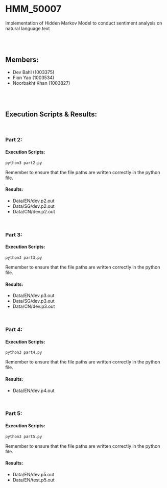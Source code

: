 # HMM_50007
Implementation of Hidden Markov Model to conduct sentiment analysis on natural language text

<br/>
<br/>

## Members:
- Dev Bahl (1003375)
- Fion Yao (1003534)
- Noorbakht Khan (1003827)

<br/>
<br/>

## Execution Scripts & Results:

<br/>

### Part 2:

#### Execution Scripts:
```
python3 part2.py
```
Remember to ensure that the file paths are written correctly in the python file.

#### Results:
- Data/EN/dev.p2.out
- Data/SG/dev.p2.out
- Data/CN/dev.p2.out

<br/>

### Part 3:

#### Execution Scripts:
```
python3 part3.py
```
Remember to ensure that the file paths are written correctly in the python file.

#### Results:
- Data/EN/dev.p3.out
- Data/SG/dev.p3.out
- Data/CN/dev.p3.out

<br/>

### Part 4:

#### Execution Scripts:
```
python3 part4.py
```
Remember to ensure that the file paths are written correctly in the python file.

#### Results:
- Data/EN/dev.p4.out

<br/>

### Part 5:

#### Execution Scripts:
```
python3 part5.py
```
Remember to ensure that the file paths are written correctly in the python file.

#### Results:
- Data/EN/dev.p5.out
- Data/EN/test.p5.out
